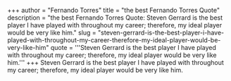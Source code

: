 +++
author = "Fernando Torres"
title = "the best Fernando Torres Quote"
description = "the best Fernando Torres Quote: Steven Gerrard is the best player I have played with throughout my career; therefore, my ideal player would be very like him."
slug = "steven-gerrard-is-the-best-player-i-have-played-with-throughout-my-career-therefore-my-ideal-player-would-be-very-like-him"
quote = '''Steven Gerrard is the best player I have played with throughout my career; therefore, my ideal player would be very like him.'''
+++
Steven Gerrard is the best player I have played with throughout my career; therefore, my ideal player would be very like him.
